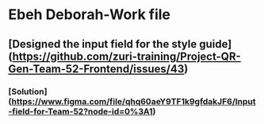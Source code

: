 # **Ebeh Deborah-Work file**
## [Designed the input field for the style guide] (https://github.com/zuri-training/Project-QR-Gen-Team-52-Frontend/issues/43)

### [Solution] (https://www.figma.com/file/qhq60aeY9TF1k9gfdakJF6/Input-field-for-Team-52?node-id=0%3A1)